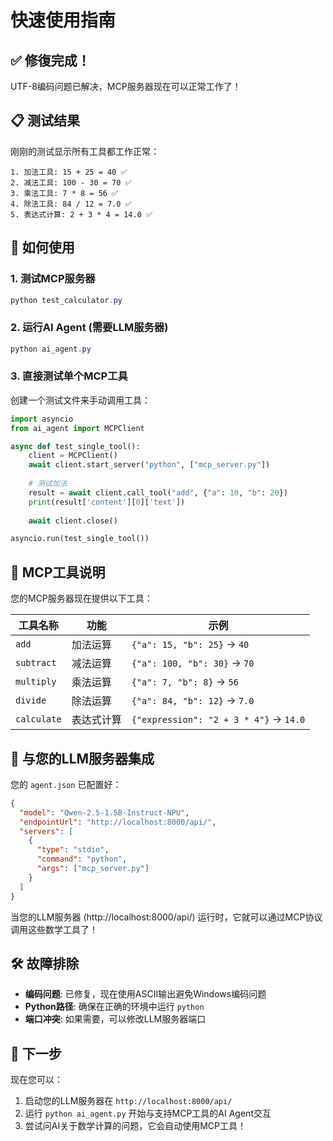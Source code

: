 # 快速使用指南

## ✅ 修復完成！

UTF-8编码问题已解决，MCP服务器现在可以正常工作了！

## 📋 测试结果

刚刚的测试显示所有工具都工作正常：

```
1. 加法工具: 15 + 25 = 40 ✅
2. 减法工具: 100 - 30 = 70 ✅  
3. 乘法工具: 7 * 8 = 56 ✅
4. 除法工具: 84 / 12 = 7.0 ✅
5. 表达式计算: 2 + 3 * 4 = 14.0 ✅
```

## 🚀 如何使用

### 1. 测试MCP服务器
```powershell
python test_calculator.py
```

### 2. 运行AI Agent (需要LLM服务器)
```powershell
python ai_agent.py
```

### 3. 直接测试单个MCP工具
创建一个测试文件来手动调用工具：

```python
import asyncio
from ai_agent import MCPClient

async def test_single_tool():
    client = MCPClient()
    await client.start_server("python", ["mcp_server.py"])
    
    # 测试加法
    result = await client.call_tool("add", {"a": 10, "b": 20})
    print(result['content'][0]['text'])
    
    await client.close()

asyncio.run(test_single_tool())
```

## 🔧 MCP工具说明

您的MCP服务器现在提供以下工具：

| 工具名称 | 功能 | 示例 |
|---------|------|------|
| `add` | 加法运算 | `{"a": 15, "b": 25}` → `40` |
| `subtract` | 减法运算 | `{"a": 100, "b": 30}` → `70` |
| `multiply` | 乘法运算 | `{"a": 7, "b": 8}` → `56` |
| `divide` | 除法运算 | `{"a": 84, "b": 12}` → `7.0` |
| `calculate` | 表达式计算 | `{"expression": "2 + 3 * 4"}` → `14.0` |

## 📡 与您的LLM服务器集成

您的 `agent.json` 已配置好：
```json
{
  "model": "Qwen-2.5-1.5B-Instruct-NPU",
  "endpointUrl": "http://localhost:8000/api/",
  "servers": [
    {
      "type": "stdio", 
      "command": "python",
      "args": ["mcp_server.py"]
    }
  ]
}
```

当您的LLM服务器 (http://localhost:8000/api/) 运行时，它就可以通过MCP协议调用这些数学工具了！

## 🛠️ 故障排除

- **编码问题**: 已修复，现在使用ASCII输出避免Windows编码问题
- **Python路径**: 确保在正确的环境中运行 `python`
- **端口冲突**: 如果需要，可以修改LLM服务器端口

## 📝 下一步

现在您可以：
1. 启动您的LLM服务器在 `http://localhost:8000/api/`
2. 运行 `python ai_agent.py` 开始与支持MCP工具的AI Agent交互
3. 尝试问AI关于数学计算的问题，它会自动使用MCP工具！